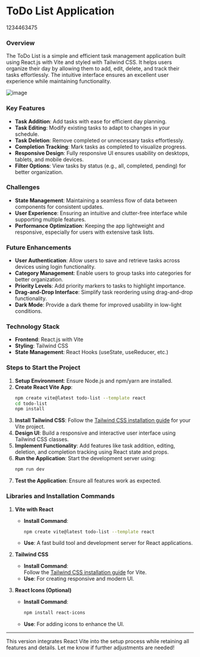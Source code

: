 # **ToDo List Application**
1234463475
### **Overview**
The ToDo List is a simple and efficient task management application built using React.js with Vite and styled with Tailwind CSS. It helps users organize their day by allowing them to add, edit, delete, and track their tasks effortlessly. The intuitive interface ensures an excellent user experience while maintaining functionality.

![image](https://github.com/user-attachments/assets/ee972f64-7324-4785-a4b3-865483592b33)

### **Key Features**
- **Task Addition**: Add tasks with ease for efficient day planning.
- **Task Editing**: Modify existing tasks to adapt to changes in your schedule.
- **Task Deletion**: Remove completed or unnecessary tasks effortlessly.
- **Completion Tracking**: Mark tasks as completed to visualize progress.
- **Responsive Design**: Fully responsive UI ensures usability on desktops, tablets, and mobile devices.
- **Filter Options**: View tasks by status (e.g., all, completed, pending) for better organization.

### **Challenges**
- **State Management**: Maintaining a seamless flow of data between components for consistent updates.
- **User Experience**: Ensuring an intuitive and clutter-free interface while supporting multiple features.
- **Performance Optimization**: Keeping the app lightweight and responsive, especially for users with extensive task lists.

### **Future Enhancements**
- **User Authentication**: Allow users to save and retrieve tasks across devices using login functionality.
- **Category Management**: Enable users to group tasks into categories for better organization.
- **Priority Levels**: Add priority markers to tasks to highlight importance.
- **Drag-and-Drop Interface**: Simplify task reordering using drag-and-drop functionality.
- **Dark Mode**: Provide a dark theme for improved usability in low-light conditions.

### **Technology Stack**
- **Frontend**: React.js with Vite
- **Styling**: Tailwind CSS
- **State Management**: React Hooks (useState, useReducer, etc.)

### **Steps to Start the Project**
1. **Setup Environment**: Ensure Node.js and npm/yarn are installed.
2. **Create React Vite App**:  
   ```bash
   npm create vite@latest todo-list --template react
   cd todo-list
   npm install
   ```
3. **Install Tailwind CSS**: Follow the [Tailwind CSS installation guide](https://tailwindcss.com/docs/installation) for your Vite project.
4. **Design UI**: Build a responsive and interactive user interface using Tailwind CSS classes.
5. **Implement Functionality**: Add features like task addition, editing, deletion, and completion tracking using React state and props.
6. **Run the Application**: Start the development server using:
   ```bash
   npm run dev
   ```
7. **Test the Application**: Ensure all features work as expected.

### **Libraries and Installation Commands**

1. **Vite with React**
   - **Install Command**:  
     ```bash
     npm create vite@latest todo-list --template react
     ```
   - **Use**: A fast build tool and development server for React applications.

2. **Tailwind CSS**
   - **Install Command**:  
     Follow the [Tailwind CSS installation guide](https://tailwindcss.com/docs/installation) for Vite.
   - **Use**: For creating responsive and modern UI.

3. **React Icons (Optional)**
   - **Install Command**:  
     ```bash
     npm install react-icons
     ```
   - **Use**: For adding icons to enhance the UI.

---

This version integrates React Vite into the setup process while retaining all features and details. Let me know if further adjustments are needed!
